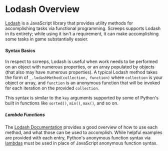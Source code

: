 # Lodash Overview
[Lodash](https://lodash.com/) is a JavaScript library that provides utility methods for accomplishing tasks via functional programming.  Screeps supports Lodash in its entirety; while using it isn't a requirement, it can make accomplishing some tasks in game substantially easier. 


#### Syntax Basics
In respect to screeps, Lodash is useful when work needs to be performed on an object with numerous properties, or an array populated by objects (that also may have numerous properties).  A typical Lodash method takes the form of `_.lodashMethod(collection, function)` where `collection` is your object or array, and `function` is an anonymous function that will be invoked for each iteration on the provided `collection`. 

This syntax is similar to the `key` arguments supported by some of Python's built in functions like `sorted()`, `min()`, `max()`, and so on. 

##### Lambda Functions
The [Lodash Documentation](https://lodash.com/docs/4.17.5) provides a good overview of how to use each method, and what those can be used to accomplish.  While helpful examples are provided with each entry, Python's anonymous function syntax via [lambdas](http://www.secnetix.de/olli/Python/lambda_functions.hawk) must be used in place of JavaScript anonymous function syntax. 
